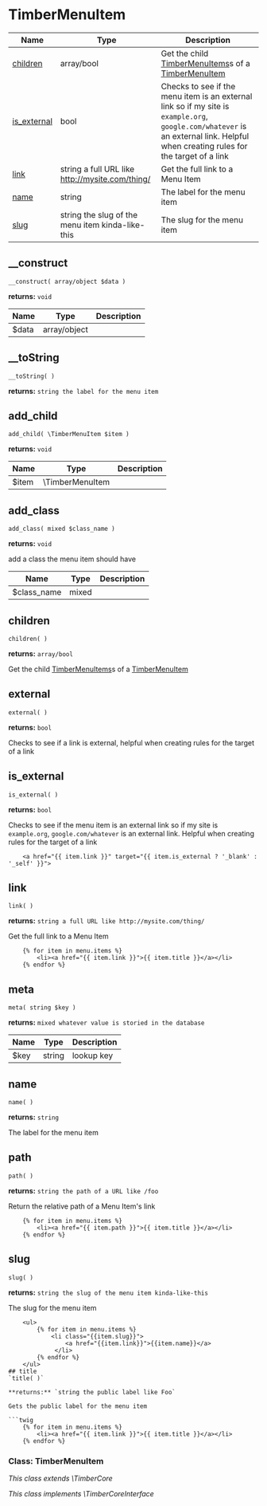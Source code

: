 
# TimberMenuItem




Name | Type | Description
---- | ---- | -----------
[children](#children) | array/bool | Get the child [TimberMenuItems](#TimberMenuItem)s of a [TimberMenuItem](#TimberMenuItem)
[is_external](#is_external) | bool | Checks to see if the menu item is an external link so if my site is `example.org`, `google.com/whatever` is an external link. Helpful when creating rules for the target of a link
[link](#link) | string a full URL like http://mysite.com/thing/ | Get the full link to a Menu Item
[name](#name) | string | The label for the menu item
[slug](#slug) | string the slug of the menu item kinda-like-this | The slug for the menu item

## __construct
`__construct( array/object $data )`

**returns:** `void`



Name | Type | Description
---- | ---- | -----------
$data | array/object | 


## __toString
`__toString( )`

**returns:** `string the label for the menu item`




## add_child
`add_child( \TimberMenuItem $item )`

**returns:** `void`



Name | Type | Description
---- | ---- | -----------
$item | \TimberMenuItem | 


## add_class
`add_class( mixed $class_name )`

**returns:** `void`

add a class the menu item should have

Name | Type | Description
---- | ---- | -----------
$class_name | mixed | 


## children
`children( )`

**returns:** `array/bool`

Get the child [TimberMenuItems](#TimberMenuItem)s of a [TimberMenuItem](#TimberMenuItem)


## external
`external( )`

**returns:** `bool`

Checks to see if a link is external, helpful when creating rules for the target of a link


## is_external
`is_external( )`

**returns:** `bool`

Checks to see if the menu item is an external link so if my site is `example.org`, `google.com/whatever` is an external link. Helpful when creating rules for the target of a link

```twig
	<a href="{{ item.link }}" target="{{ item.is_external ? '_blank' : '_self' }}">
```
## link
`link( )`

**returns:** `string a full URL like http://mysite.com/thing/`

Get the full link to a Menu Item

```twig
	{% for item in menu.items %}
	    <li><a href="{{ item.link }}">{{ item.title }}</a></li>
	{% endfor %}
```
## meta
`meta( string $key )`

**returns:** `mixed whatever value is storied in the database`



Name | Type | Description
---- | ---- | -----------
$key | string | lookup key


## name
`name( )`

**returns:** `string`

The label for the menu item


## path
`path( )`

**returns:** `string the path of a URL like /foo`

Return the relative path of a Menu Item's link

```twig
	{% for item in menu.items %}
	    <li><a href="{{ item.path }}">{{ item.title }}</a></li>
	{% endfor %}
```
## slug
`slug( )`

**returns:** `string the slug of the menu item kinda-like-this`

The slug for the menu item

```twig
	<ul>
	    {% for item in menu.items %}
	        <li class="{{item.slug}}">
	            <a href="{{item.link}}">{{item.name}}</a>
	         </li>
	    {% endfor %}
	</ul>
## title
`title( )`

**returns:** `string the public label like Foo`

Gets the public label for the menu item

```twig
	{% for item in menu.items %}
	    <li><a href="{{ item.link }}">{{ item.title }}</a></li>
	{% endfor %}
```

### Class: TimberMenuItem



*This class extends \TimberCore*

*This class implements \TimberCoreInterface*

